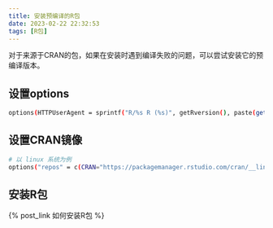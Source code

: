 ```yaml
---
title: 安装预编译的R包
date: 2023-02-22 22:32:53
tags: [R包]
---
```


对于来源于CRAN的包，如果在安装时遇到编译失败的问题，可以尝试安装它的预编译版本。

<!--more-->

## 设置options

```bash
options(HTTPUserAgent = sprintf("R/%s R (%s)", getRversion(), paste(getRversion(), R.version["platform"], R.version["arch"], R.version["os"])))
```

## 设置CRAN镜像

```bash
# 以 linux 系统为例
options("repos" = c(CRAN="https://packagemanager.rstudio.com/cran/__linux__/focal/latest"))
```

## 安装R包

{% post_link 如何安装R包 %}